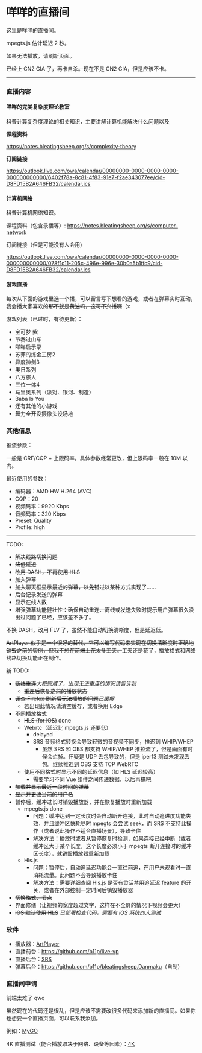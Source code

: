 # 咩咩的直播间

这里是咩咩的直播间。

<Live></Live>

mpegts.js 估计延迟 2 秒。

如果无法播放，请刷新页面。

~~已经上 CN2 GIA 了，再卡自杀。~~<span/>现在不是 CN2 GIA，但是应该不卡。

---
### 直播内容
#### 咩咩的完美复杂度理论教室
科普计算复杂度理论的相关知识，主要讲解计算机能解决什么问题以及

**课程资料**

<https://notes.bleatingsheep.org/s/complexity-theory>

**订阅链接**

<https://outlook.live.com/owa/calendar/00000000-0000-0000-0000-000000000000/6402f78a-8c81-4f83-91e7-f2ae343077ee/cid-D8FD15B2A646FB32/calendar.ics>

#### 计算机网络
科普计算机网络知识。

课程资料（包含录播等）: https://notes.bleatingsheep.org/s/computer-network

订阅链接（但是可能没有人会用）

https://outlook.live.com/owa/calendar/00000000-0000-0000-0000-000000000000/078f1c11-205c-496e-996e-30b0a5b1ffc9/cid-D8FD15B2A646FB32/calendar.ics

#### 游戏直播
每次从下面的游戏里选一个播，可以留言写下想看的游戏，或者在弹幕实时互动，我会播大家喜欢的~~那不就是黄油吗，这可不兴播啊~~（x

游戏列表（已过时，有待更新）：

- 宝可梦 紫
- 节奏过山车
- 咩咩启示录
- 苏菲的炼金工房2
- 异度神剑3
- 奥日系列
- 八方旅人
- 三位一体4
- 马里奥系列（派对、银河、制造）
- Baba Is You
- 还有其他的小游戏
- ~~舞力全开~~没摄像头没场地

### 其他信息

推流参数：

一般是 CRF/CQP + 上限码率。具体参数经常更改，但上限码率一般在 10M 以内。

最近使用的参数：

- 编码器：AMD HW H.264 (AVC)
- CQP：20
- 视频码率：9920 Kbps
- 音频码率：320 Kbps
- Preset: Quality
- Profile: high

---
TODO:

- ~~解决线路切换问题~~
- ~~降低延迟~~
- ~~改用 DASH，不再使用 HLS~~
- ~~加入弹幕~~
- ~~加入聊天框显示最近的弹幕，以免错过~~以某种方式实现了……
- 后台记录发送的弹幕
- 显示在线人数
- ~~增强弹幕功能健壮性：确保自动重连、离线或发送失败时提示用户~~弹幕很久没出过问题了已经，应该差不多了。

不换 DASH，改用 FLV 了，虽然不能自动切换清晰度，但是延迟低。

~~ArtPlayer 似乎是一个很好的替代，它可以编写代码来实现在切换清晰度时正确地销毁之前的实例，但我不想在前端上花太多工夫。~~<span />工夫还是花了，播放格式和网络线路切换功能正在制作。

新 TODO:

- ~~断线重连~~*大概完成了，出现无法重连的情况请告诉我*
    - ~~重连后恢复之前的播放状态~~
- ~~调查 Firefox 刷新后无法播放的问题~~*已缓解*
    - 若出现此情况请清空缓存，或者换用 Edge
- 不同播放格式
    - ~~HLS (for iOS)~~ done
    - Webrtc（延迟比 mpegts.js 还要低）
        - delayed
        - SRS 音频格式转换会导致轻微的音视频不同步，推迟到 WHIP/WHEP
            - 虽然 SRS 和 OBS 都支持 WHIP/WHEP 推拉流了，但是画面有时候会烂掉。怀疑是 UDP 丢包导致的，但是 iperf3 测试未发现丢包。继续推迟到 OBS 支持 TCP WebRTC
    - 使用不同格式时显示不同的延迟信息（如 HLS 延迟较高）
        - 需要学习不同 Vue 组件之间传递数据，以后再搞吧
- ~~加载并显示最近一段时间的弹幕~~
- ~~显示并更改当前的用户名~~
- 暂停后，缓冲过长时销毁播放器，并在恢复播放时重新加载
    - ~~mpegts.js~~ done
        - 问题：缓冲达到一定长度时会自动断开连接，此时自动追进度功能失效，并且缓冲区快耗尽时 mpegts 会尝试 seek，而 SRS 不支持此操作（或者说此操作不适合直播场景），导致卡住
        - 解决方法：播放时或者从暂停恢复时检测，如果连接已经中断（或者缓冲区大于某个长度，这个长度必须小于 mpegts 断开连接时的缓冲区长度），就销毁播放器重新加载
    - Hls.js
        - 问题：暂停后，自动追延迟功能会一直往前追，在用户未观看时一直消耗流量。此问题不会导致播放卡住
        - 解决方法：需要详细查阅 Hls.js 是否有灵活禁用追延迟 feature 的开关，或者在外部控制一定时间后销毁播放器
- ~~切换格式、节点~~
- 界面修缮（让视频的宽度超过文字，这样在不全屏的情况下视频会更大）
- ~~iOS 默认使用 HLS~~ *已部署检查代码，需要有 iOS 系统的人测试*

### 软件

- 播放器：[ArtPlayer](https://artplayer.org/document/)
- 直播前台：<https://github.com/b11p/live-vp>
- 直播后台：[SRS](https://github.com/ossrs/srs)
- 弹幕后台：<https://github.com/b11p/bleatingsheep.Danmaku>（自制）

### 直播间申请

前端太难了 qwq

虽然现在的代码还是很乱，但是应该不需要改很多代码来添加新的直播间。如果你也想要一个直播页面，可以联系我添加。

例如：[MyGO](/MyGO/README.md)

4K 直播测试（能否播放取决于网络、设备等因素）：[4K](/4K/README.md)
